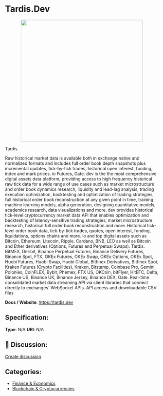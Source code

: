 # Tardis.Dev
<p align="center">
    <img width="400" src="https://raw.githubusercontent.com/apis-list/apis-list/main/apis/tardis-dev/logo_256x256.png" />
</p>

Tardis. 

Raw historical market data is available both in exchange native and normalized formats and includes full order book depth snapshots plus incremental updates, tick-by-tick trades, historical open interest, funding, index and mark prices. io Futures, Gate. dev is the the most comprehensive digital assets data platform, providing access to high frequency historical raw tick data for a wide range of use cases such as market microstructure and order book dynamics research, liquidity and lead-lag analysis, trading execution optimization, backtesting and optimization of trading strategies, full historical order book reconstruction at any given point in time, training machine learning models, alpha generation, designing quantitative models, academics research, data visualizations and more. dev provides historical tick-level cryptocurrency market data API that enables optimization and backtesting of latency-sensitive trading strategies, market microstructure research, historical full order book reconstruction and more.  Historical tick-level order book data, tick-by-tick trades, quotes, open interest, funding, liquidations, options chains and more. io and top digital assets such as Bitcoin, Ethereum, Litecoin, Ripple, Cardano, BNB, LEO as well as Bitcoin and Ether derivatives (Options, Futures and Perpetual Swaps).  Tardis.  BitMEX, Deribit, Binance Perpetual Futures, Binance Delivery Futures, Binance Spot, FTX, OKEx Futures, OKEx Swap, OKEx Options, OKEx Spot, Huobi Futures, Huobi Swap, Huobi Global, Bitfinex Derivatives, Bitfinex Spot, Kraken Futures (Crypto Facilities), Kraken, Bitstamp, Coinbase Pro, Gemini, Poloniex, CoinFLEX, Bybit, Phemex, FTX US, OKCoin, bitFlyer, HitBTC, Delta, Binance US, Binance UK, Binance Jersey, Binance DEX, Gate. Real-time consolidated market data streaming API via client libraries that connect directly to exchanges' WebSocket APIs. API access and downloadable CSV files

**Docs / Website**: https://tardis.dev

## Specification:
**Type**:  N/A 
**URI**:  N/A 

## 💬 Discussion:
[Create discussion](https://github.com/apis-list/apis-list/discussions/new)

## Categories:
- [Finance & Economics](https://github.com/apis-list/apis-list#finance-and-economics)
- [Blockchain & Cryptocurrencies](https://github.com/apis-list/apis-list#blockchain-and-cryptocurrencies)



